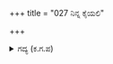 +++
title = "027 ನಿನ್ನ ಕೈಯಲಿ"

+++

<details><summary>ಗದ್ಯ (ಕ.ಗ.ಪ) </summary>

27. ಶಲ್ಯನು, "ಕರ್ಣನ ಬೆಳ್ಗೊಡೆ ನಿನ್ನ ಕೈಯಲ್ಲಿ ಬರಲಿ. ನನ್ನ ಕೈಯಲ್ಲಿ ರಥವನ್ನು ಹೊಡೆಸು. ನಿನ್ನ ತಮ್ಮನ ಹೆಗಲಿನಲ್ಲಿ ಅವನ ಹಡಪ ಹಾಕಿರಲಿ. ನಿನ್ನ ಬಂಧುಗಳು ಅವನ ಬೇಟೆಯ ಕುನ್ನಿಗಳನ್ನು ಹಿಡಿದುಕೊಳ್ಳಲಿ. ಸುಯೋಧನ, ನಿನ್ನ ಭಾಗ್ಯವನ್ನು ಒದ್ದು ಕಳೆದುಕೊ. ಅದರಿಂದ ನನಗೆ ಯಾವ ಕೇಡು?" ಎಂದನು.
</details>
